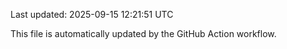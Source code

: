 Last updated: 2025-09-15 12:21:51 UTC

This file is automatically updated by the GitHub Action workflow.
